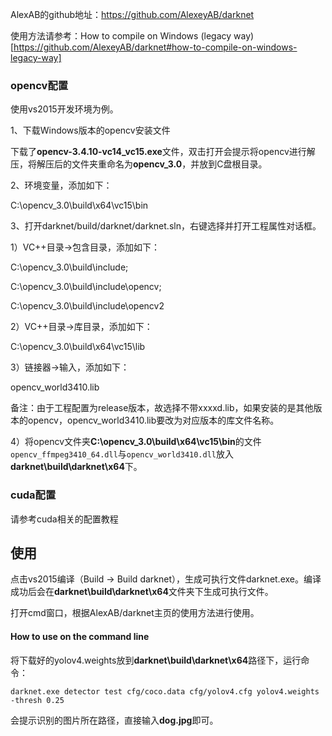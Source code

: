 AlexAB的github地址：https://github.com/AlexeyAB/darknet

使用方法请参考：How to compile on Windows (legacy way)[https://github.com/AlexeyAB/darknet#how-to-compile-on-windows-legacy-way]

### opencv配置

使用vs2015开发环境为例。

1、下载Windows版本的opencv安装文件

下载了**opencv-3.4.10-vc14_vc15.exe**文件，双击打开会提示将opencv进行解压，将解压后的文件夹重命名为**opencv_3.0**，并放到C盘根目录。

2、环境变量，添加如下：

C:\opencv_3.0\build\x64\vc15\bin

3、打开darknet/build/darknet/darknet.sln，右键选择并打开工程属性对话框。

1）VC++目录->包含目录，添加如下：

C:\opencv_3.0\build\include;

C:\opencv_3.0\build\include\opencv;

C:\opencv_3.0\build\include\opencv2

2）VC++目录->库目录，添加如下：

C:\opencv_3.0\build\x64\vc15\lib

3）链接器->输入，添加如下：

opencv_world3410.lib

备注：由于工程配置为release版本，故选择不带xxxxd.lib，如果安装的是其他版本的opencv，opencv_world3410.lib要改为对应版本的库文件名称。

4）将opencv文件夹**C:\opencv_3.0\build\x64\vc15\bin**的文件`opencv_ffmpeg3410_64.dll`与`opencv_world3410.dll`放入**darknet\build\darknet\x64**下。

### cuda配置

请参考cuda相关的配置教程



## 使用

点击vs2015编译（Build -> Build darknet），生成可执行文件darknet.exe。编译成功后会在**darknet\build\darknet\x64**文件夹下生成可执行文件。

打开cmd窗口，根据AlexAB/darknet主页的使用方法进行使用。

#### How to use on the command line

将下载好的yolov4.weights放到**darknet\build\darknet\x64**路径下，运行命令：

```
darknet.exe detector test cfg/coco.data cfg/yolov4.cfg yolov4.weights -thresh 0.25
```

会提示识别的图片所在路径，直接输入**dog.jpg**即可。
